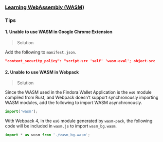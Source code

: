 ### [Learning WebAssembly (WASM)](https://www.rust-lang.org/what/wasm)

### Tips
#### 1. Unable to use WASM in Google Chrome Extension
> Solution

Add the following to `manifest.json`.
```json
"content_security_policy": "script-src 'self' 'wasm-eval'; object-src 'self'"
```

#### 2. Unable to use WASM in Webpack
> Solution

Since the WASM used in the Findora Wallet Application is the `es6` module compiled from Rust, and Webpack doesn't support synchronously importing WASM modules, add the following to import WASM asynchronously.
```js
import('wasm');
```
With Webpack 4, in the `es6` module generated by `wasm-pack`, the following code will be included in `wasm.js` to import `wasm_bg.wasm`.
```js
import * as wasm from './wasm_bg.wasm';
```